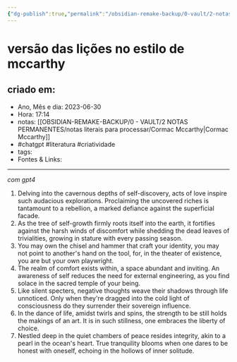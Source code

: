 ```yaml
---
{"dg-publish":true,"permalink":"/obsidian-remake-backup/0-vault/2-notas-permanentes/versao-das-licoes-no-estilo-de-mccarthy/","tags":["permanente","chatgpt","literatura","criatividade"],"dgHomeLink":true,"dgShowLocalGraph":true,"dgShowFileTree":true,"dgEnableSearch":true,"noteIcon":""}
---
```


# versão das lições no estilo de mccarthy

## criado em: 
-  Ano, Mês e dia: 2023-06-30
- Hora: 17:14
- notas: [[OBSIDIAN-REMAKE-BACKUP/0 - VAULT/2 NOTAS PERMANENTES/notas literais para processar/Cormac Mccarthy\|Cormac Mccarthy]]
- #chatgpt #literatura  #criatividade 
- tags: 
- Fontes & Links: 
---

*com gpt4*

1. Delving into the cavernous depths of self-discovery, acts of love inspire such audacious explorations. Proclaiming the uncovered riches is tantamount to a rebellion, a marked defiance against the superficial facade.
2. As the tree of self-growth firmly roots itself into the earth, it fortifies against the harsh winds of discomfort while shedding the dead leaves of trivialities, growing in stature with every passing season.
3. You may own the chisel and hammer that craft your identity, you may not point to another's hand on the tool, for, in the theater of existence, you are but your own playwright.
4. The realm of comfort exists within, a space abundant and inviting. An awareness of self reduces the need for external engineering, as you find solace in the sacred temple of your being.
5. Like silent specters, negative thoughts weave their shadows through life unnoticed. Only when they're dragged into the cold light of consciousness do they surrender their sovereign influence.
6. In the dance of life, amidst twirls and spins, the strength to be still holds the makings of an art. It is in such stillness, one embraces the liberty of choice.
7. Nestled deep in the quiet chambers of peace resides integrity, akin to a pearl in the ocean's heart. True tranquility blooms when one dares to be honest with oneself, echoing in the hollows of inner solitude.